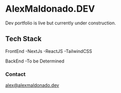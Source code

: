 # AlexMaldonado.DEV

Dev portfolio is live but currently under construction.

## Tech Stack

FrontEnd
-NextJs
-ReactJS
-TailwindCSS

BackEnd
-To be Determined

### Contact

alex@alexmaldonado.dev
